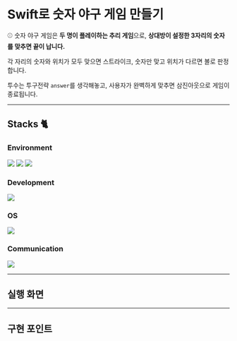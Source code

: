 # Swift로 숫자 야구 게임 만들기

⚾️ 숫자 야구 게임은 **두 명이 플레이하는 추리 게임**으로, **상대방이 설정한 3자리의 숫자를 맞추면 끝이 납니다.**

각 자리의 숫자와 위치가 모두 맞으면 스트라이크, 숫자만 맞고 위치가 다르면 볼로 판정합니다.

투수는 투구전략 ```answer```를 생각해놓고, 사용자가 완벽하게 맞추면 삼진아웃으로 게임이 종료됩니다.

---
## Stacks 🐈
### Environment
<img src="https://img.shields.io/badge/Xcode-1575F9.svg?style=for-the-badge&logo=Xcode&logoColor=white"> <img src="https://img.shields.io/badge/github-181717?style=for-the-badge&logo=github&logoColor=white"> <img src="https://img.shields.io/badge/git-F05032?style=for-the-badge&logo=git&logoColor=white">

### Development
<img src="https://img.shields.io/badge/Swift-F05138.svg?style=for-the-badge&logo=swift&logoColor=white">   

### OS
<img src="https://img.shields.io/badge/macOS-000000.svg?style=for-the-badge&logo=apple&logoColor=white">

### Communication
<img src="https://img.shields.io/badge/notion-000000?style=for-the-badge&logo=notion&logoColor=white">

---
## 실행 화면
---
## 구현 포인트









